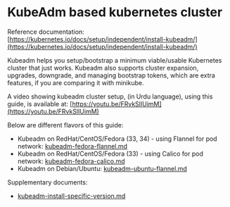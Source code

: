 # KubeAdm based kubernetes cluster

Reference documentation: [https://kubernetes.io/docs/setup/independent/install-kubeadm/](https://kubernetes.io/docs/setup/independent/install-kubeadm/)

Kubeadm helps you setup/bootstrap a minimum viable/usable Kubernetes cluster that just works. Kubeadm also supports cluster expansion, upgrades, downgrade, and managing bootstrap tokens, which are extra features, if you are comparing it with minikube.

A video showing kubeadm cluster setup, (in Urdu language), using this guide, is available at: [https://youtu.be/FRvkSlIUimM](https://youtu.be/FRvkSlIUimM)

Below are different flavors of this guide:
* Kubeadm on RedHat/CentOS/Fedora (33, 34) - using Flannel for pod network: [kubeadm-fedora-flannel.md](kubeadm-fedora-flannel.md)
* Kubeadm on RedHat/CentOS/Fedora (33) - using Calico for pod network: [kubeadm-fedora-calico.md](kubeadm-fedora-calico.md)
* Kubeadm on Debian/Ubuntu: [kubeadm-ubuntu-flannel.md](kubeadm-ubuntu-flannel.md)

Supplementary documents:
* [kubeadm-install-specific-version.md](kubeadm-install-specific-version.md)

